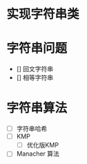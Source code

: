 
# 实现字符串类


# 字符串问题

- [] 回文字符串
- [] 相等字符串

# 字符串算法

- [ ] 字符串哈希    
- [ ] KMP    
    - [ ] 优化版KMP
- [ ] Manacher 算法
